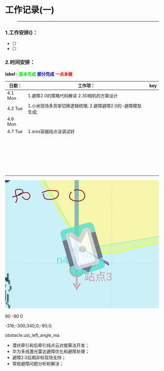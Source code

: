 # 工作记录(一)

> ******

### 1.工作安排()：

- [ ] 

- [ ] 

  

### 2.时间安排：

**label :**  <font color=gree>**基本完成**</font>      <font color=origen>**部分完成**</font>      <font color=red>**一点未做**</font>

| 日期：     | 工作项：                                                    | key  |
| ---------- | ----------------------------------------------------------- | ---- |
| 4.1    Mon | 1.避障2.0的策略代码解读 2.3D相机的方案设计                  |      |
| 4.2    Tue | 1.小米现场多货架切换逻辑梳理; 2.避障避障2.0的-避障模型生成; |      |
| 4.6    Mon |                                                             |      |
| 4.7    Tue | 1.sros容器段点没调试好                                      |      |
|            |                                                             |      |
|            |                                                             |      |
|            |                                                             |      |
|            |                                                             |      |
|            |                                                             |      |
|            |                                                             |      |
|            |                                                             |      |
|            |                                                             |      |
|            |                                                             |      |
|            |                                                             |      |
|            |                                                             |      |
|            |                                                             |      |
|            |                                                             |      |
|            |                                                             |      |
|            |                                                             |      |
|            |                                                             |      |
|            |                                                             |      |
|            |                                                             |      |
|            |                                                             |      |
|            |                                                             |      |
|            |                                                             |      |
|            |                                                             |      |
|            |                                                             |      |
|            |                                                             |      |
|            |                                                             |      |



![image-20240709144430714](work_record_1.assets/image-20240709144430714.png)

90 -90 0

-316;-300;340;0;-90;0;





obstacle.ust_left_angle_ma



- 潜伏牵引和后牵引纯点云对接算法开发；
- 华为多线激光雷达避障优化和避障处理；
- 避障2.0后期非标现场支持；
- 常规避障问题分析和解决；
